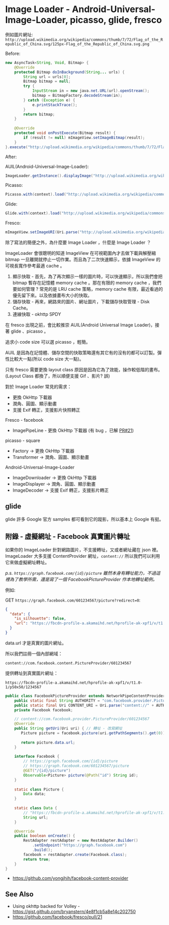 # Image Loader - Android-Universal-Image-Loader, picasso, glide, fresco

例如圖片網址: `http://upload.wikimedia.org/wikipedia/commons/thumb/7/72/Flag_of_the_Republic_of_China.svg/125px-Flag_of_the_Republic_of_China.svg.png`

Before:

```java
new AsyncTask<String, Void, Bitmap> {
    @Override
    protected Bitmap doInBackground(String... urls) {
        String url = urls[0];
        Bitmap bitmap = null;
        try {
            InputStream in = new java.net.URL(url).openStream();
            bitmap = BitmapFactory.decodeStream(in);
        } catch (Exception e) {
            e.printStackTrace();
        }
        return bitmap;
    }
    
    @Override
    protected void onPostExecute(Bitmap result) {
        if (result != null) mImageView.setImageBitmap(result);
    }
}.execute("http://upload.wikimedia.org/wikipedia/commons/thumb/7/72/Flag_of_the_Republic_of_China.svg/125px-Flag_of_the_Republic_of_China.svg.png");
```

After:

AUIL(Android-Universal-Image-Loader):

```java
ImageLoader.getInstance().displayImage("http://upload.wikimedia.org/wikipedia/commons/thumb/7/72/Flag_of_the_Republic_of_China.svg/125px-Flag_of_the_Republic_of_China.svg.png", mImageView);
```

Picasso:

```java
Picasso.with(context).load("http://upload.wikimedia.org/wikipedia/commons/thumb/7/72/Flag_of_the_Republic_of_China.svg/125px-Flag_of_the_Republic_of_China.svg.png").into(mImageView);
```

Glide:

```java
Glide.with(context).load("http://upload.wikimedia.org/wikipedia/commons/thumb/7/72/Flag_of_the_Republic_of_China.svg/125px-Flag_of_the_Republic_of_China.svg.png").into(mImageView);
```

Fresco:

```java
mImageView.setImageURI(Uri.parse("http://upload.wikimedia.org/wikipedia/commons/thumb/7/72/Flag_of_the_Republic_of_China.svg/125px-Flag_of_the_Republic_of_China.svg.png"));
```
除了寫法的簡便之外，為什麼要 Image Loader ，什麼是 Image Loader ？

ImageLoader 會很聰明的知道 ImageView 在可視範圍內才去做下載與解壓縮 bitmap 一旦離開就停止一切作業。而且為了二次快速顯示，依據 ImageView 的可視長寬作參考最適 cache 。

1. 顯示快取 - 首先，為了再次顯示一樣的圖片時，可以快速顯示，所以我們會把 bitmap 暫存在記憶體 memory cache 。那在有限的 memory cache ，我們要如何管理 ? 常見的是 LRU cache 策略，memory cache 有限，最近看過的優先留下來。以及依據畫布大小的快取。
2. 儲存快取 - 再來，網路來的圖片、網址圖片，下載儲存快取管理 - Disk Cache。
3. 連線快取 - okhttp SPDY

在 fresco 出現之前，會比較推崇 AUIL(Android Universal Image Loader)，接著 glide 、picasso 。

追求小 code size 可以選 picasso ，輕簡。

AUIL 是因為在記憶體、儲存空間的快取策略還有其它有的沒有的都可以訂製。彈性比較大一點(所以 code size 大一點)。

只有 fresco 需要更換 layout class 原因是因為它為了效能，操作較低階的畫布。(Layout Class 都換了，所以順便支援 Gif 、影片? 誤)

對於 Image Loader 常見的需求：

* 更換 OkHttp 下載器
* 潤角、圓圖、顯示動畫
* 支援 Exif 轉正，支援影片快照轉正

Fresco - facebook

* ImagePipeLine - 更換 OkHttp 下載器 (有 bug ，已解 [PR#21](https://github.com/facebook/fresco/pull/21))

picasso - square

* Factory -> 更換 OkHttp 下載器
* Transformer -> 潤角、圓圖、顯示動畫

Android-Universal-Image-Loader

* ImageDownloader -> 更換 OkHttp 下載器
* ImageDisplayer -> 潤角、圓圖、顯示動畫
* ImageDecoder -> 支援 Exif 轉正，支援影片轉正

## glide

glide 許多 Google 官方 samples 都可看到它的蹤影，所以基本上 Google 有挺。

## 附錄 - 虛擬網址 - Facebook 真實圖片轉址

如果你的 ImageLoader 針對網路圖片，不支援轉址，又或者網址藏在 json 裡。
ImageLoader 大多支援 ContentProvider 網址，`content://` 所以我們可以利用它來做虛擬網址轉址。

*p.s. `https://graph.facebook.com/{id}/picture` 雖然本身有轉址能力，不過這裡為了教學所需，還是寫了一個 FacebookPictureProvider 作本地轉址範例。*

例如:

GET `https://graph.facebook.com/601234567/picture?redirect=0`:

```json
{
  "data": {
    "is_silhouette": false, 
    "url": "https://fbcdn-profile-a.akamaihd.net/hprofile-ak-xpf1/v/t1.0-1/p50x50/1234567"
  }
}
```

data.url 才是真實的圖片網址。

所以我們註冊一個內部網域： 

`content://com.facebook.content.PictureProvider/601234567`

提供轉址到真實圖片網址：

`https://fbcdn-profile-a.akamaihd.net/hprofile-ak-xpf1/v/t1.0-1/p50x50/1234567`

```java
public class FacebookPictureProvider extends NetworkPipeContentProvider { // NetworkPipeContentProvider 是筆者包裝過的，可參下方 github
    public static final String AUTHORITY = "com.facebook.provider.PictureProvider";
    public static final Uri CONTENT_URI = Uri.parse("content://" + AUTHORITY + "/");
    private Facebook facebook;

    // content://com.facebook.provider.PictureProvider/601234567
    @Override
    public String getUri(Uri uri) { // 轉址 - 改寫網址
       Picture picture = facebook.picture(uri.getPathSegments().get(0)).toBlocking().first();
       
       return picture.data.url;
    }
    
    interface Facebook {
        // https://graph.facebook.com/{id}/picture
        // https://graph.facebook.com/601234567/picture
        @GET("/{id}/picture")
        Observable<Picture> picture(@Path("id") String id);
    }
    
    static class Picture {
        Data data;
    }
    
    static class Data {
        // "https://fbcdn-profile-a.akamaihd.net/hprofile-ak-xpf1/v/t1.0-1/p50x50/1234567"
        String url; 
    }

    @Override
    public boolean onCreate() {
        RestAdapter restAdapter = new RestAdapter.Builder()
            .setEndpoint("https://graph.facebook.com")
            .build();
        facebook = restAdapter.create(Facebook.class);
        return true;
    }
}
```

* https://github.com/yongjhih/facebook-content-provider

## See Also

* Using okhttp backed for Volley - https://gist.github.com/bryanstern/4e8f1cb5a8e14c202750
* https://github.com/facebook/fresco/pull/21
